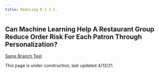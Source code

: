```yaml
---
title: Reducing R.I.S.C.
---
```


## Can Machine Learning Help A Restaurant Group Reduce Order Risk For Each Patron Through Personalization?

[Same Branch Test](webapp)

This page is under construction; last updated 4/13/21.